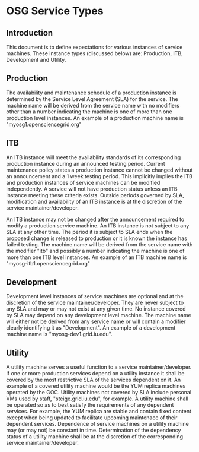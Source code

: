
# OSG Service Types

## Introduction

This document is to define expectations for various instances of service machines.
These instance types (discussed below) are: Production, ITB, Development and Utility.

## Production

The availability and maintenance schedule of a production instance is determined
by the Service Level Agreement (SLA) for the service. The machine name will be
derived from the service name with no modifiers other than a number indicating
the machine is one of more than one production level instances. An example of a
production machine name is "myosg1.opensciencegrid.org"

## ITB

An ITB instance will meet the availability standards of its corresponding production
instance during an announced testing period. Current maintenance policy states
a production instance cannot be changed without an announcement and a 1 week
testing period. This implicitly implies the ITB and production instances of
service machines can be modified independently. A service will not have production
status unless an ITB instance meeting these criteria exists. Outside periods 
governed by SLA, modification and availability of an ITB instance is at the
discretion of the service maintainer/developer.

An ITB instance may not be changed after the announcement
required to modify a production service machine. An ITB instance is not subject
to any SLA at any other time. The period it is subject to SLA ends when
the proposed change is released to production or it is known the instance
has failed testing. The machine name will be derived from the service name
with the modifier "itb" and possibly a number indicating the machine is one of
more than one ITB level instances. An example of an ITB machine name is
"myosg-itb1.opensciencegrid.org"

## Development

Development level instances of service machines are optional and at the
discretion of the service maintainer/developer. They are never subject to any SLA and
may or may not exist at any given time. No instance covered by SLA may
depend on any development level machine. The machine name will either
not be derived from any service name or will contain a modifier clearly
identifying it as "Development". An example of a development machine name
is "myosg-dev1.grid.iu.edu".

## Utility

A utility machine serves a useful function to a service maintainer/developer.
If one or more production services depend on a utility instance it shall be covered by
the most restrictive SLA of the services dependent on it. An example of a
covered utility machine would be the YUM replica machines operated by the GOC.
Utility machines not covered by SLA include personal VMs used
by staff, "steige.grid.iu.edu", for example. A utility machine shall be operated
so as to best satisfy the requirements of any dependent services. For example,
the YUM replica are stable and contain fixed content except when being updated
to facilitate upcoming maintenace of their dependent services. Dependence of
service machines on a utility machine may (or may not) be constant in time.
Determination of the dependency status of a utility machine shall be at the
discretion of the corresponding service maintainer/developer.

